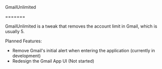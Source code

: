 GmailUnlimited

=======

GmailUnlimited is a tweak that removes the account limit in Gmail, which is usually 5.

Planned Features:

- Remove Gmail's initial alert when entering the application (currently in development)
- Redesign the Gmail App UI (Not started)
